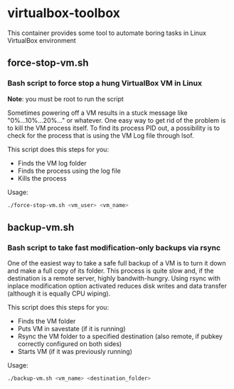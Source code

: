 # virtualbox-toolbox
This container provides some tool to automate boring tasks in Linux VirtualBox environment


## force-stop-vm.sh
### Bash script to force stop a hung VirtualBox VM in Linux

**Note**: you must be root to run the script

Sometimes powering off a VM results in a stuck message like "0%...10%...20%..." or whatever.
One easy way to get rid of the problem is to kill the VM process itself. To find its process PID out, a possibility is to check for the process that is using the VM Log file through lsof.

This script does this steps for you:

* Finds the VM log folder
* Finds the process using the log file
* Kills the process

Usage:
``` bash
./force-stop-vm.sh <vm_user> <vm_name>
```

## backup-vm.sh
### Bash script to take fast modification-only backups via rsync

One of the easiest way to take a safe full backup of a VM is to turn it down and make a full copy of its folder. This process is quite slow and, if the destination is a remote server, highly bandwith-hungry. Using rsync with inplace modification option activated reduces disk writes and data transfer (although it is equally CPU wiping).

This script does this steps for you:

* Finds the VM folder
* Puts VM in savestate (if it is running)
* Rsync the VM folder to a specified destination (also remote, if pubkey correctly configured on both sides)
* Starts VM (if it was previously running)

Usage:
``` bash
./backup-vm.sh <vm_name> <destination_folder>
```
